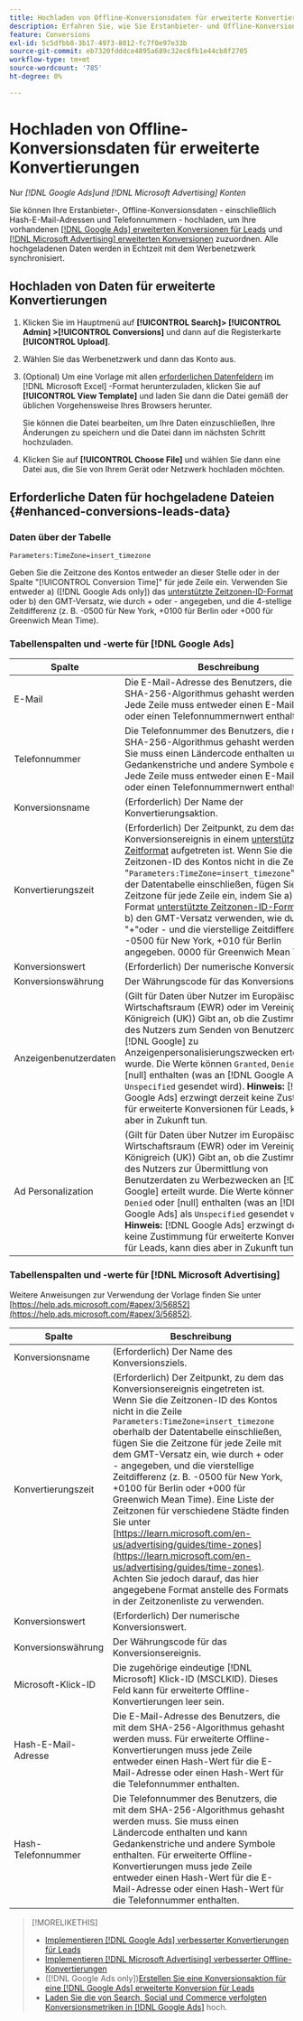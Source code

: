 ```yaml
---
title: Hochladen von Offline-Konversionsdaten für erweiterte Konvertierungen
description: Erfahren Sie, wie Sie Erstanbieter- und Offline-Konversionsdaten hochladen können, um diese mit [!DNL Google Ads] erweiterten Konversionen für Leads und [!DNL Microsoft Advertising] erweiterten Konversionen zuzuordnen.
feature: Conversions
exl-id: 5c5dfbb8-3b17-4973-8012-fc7f0e97e33b
source-git-commit: eb7320fdddce4895a689c32ec6fb1e44cb8f2705
workflow-type: tm+mt
source-wordcount: '785'
ht-degree: 0%

---
```


# Hochladen von Offline-Konversionsdaten für erweiterte Konvertierungen

Nur *[!DNL Google Ads]und [!DNL Microsoft Advertising] Konten*

Sie können Ihre Erstanbieter-, Offline-Konversionsdaten - einschließlich Hash-E-Mail-Adressen und Telefonnummern - hochladen, um Ihre vorhandenen [[!DNL Google Ads] erweiterten Konversionen für Leads](/help/search-social-commerce/admin/conversion-metrics/conversion-action-google.md) und [[!DNL Microsoft Advertising] erweiterten Konversionen](https://help.ads.microsoft.com/#apex/ads/en/60178) zuzuordnen. Alle hochgeladenen Daten werden in Echtzeit mit dem Werbenetzwerk synchronisiert.

## Hochladen von Daten für erweiterte Konvertierungen

1. Klicken Sie im Hauptmenü auf **[!UICONTROL Search]> [!UICONTROL Admin] >[!UICONTROL Conversions]** und dann auf die Registerkarte **[!UICONTROL Upload]**.

1. Wählen Sie das Werbenetzwerk und dann das Konto aus.

1. (Optional) Um eine Vorlage mit allen [erforderlichen Datenfeldern](#enhanced-conversions-leads-data) im [!DNL Microsoft Excel] -Format herunterzuladen, klicken Sie auf **[!UICONTROL View Template]** und laden Sie dann die Datei gemäß der üblichen Vorgehensweise Ihres Browsers herunter.

   Sie können die Datei bearbeiten, um Ihre Daten einzuschließen, Ihre Änderungen zu speichern und die Datei dann im nächsten Schritt hochzuladen.

1. Klicken Sie auf **[!UICONTROL Choose File]** und wählen Sie dann eine Datei aus, die Sie von Ihrem Gerät oder Netzwerk hochladen möchten.

## Erforderliche Daten für hochgeladene Dateien {#enhanced-conversions-leads-data}

### Daten über der Tabelle

`Parameters:TimeZone=insert_timezone`

Geben Sie die Zeitzone des Kontos entweder an dieser Stelle oder in der Spalte &quot;[!UICONTROL Conversion Time]&quot; für jede Zeile ein. Verwenden Sie entweder a\) ([!DNL Google Ads only]) das [unterstützte Zeitzonen-ID-Format](https://developers.google.com/google-ads/api/data/codes-formats#timezone_ids) oder b\) den GMT-Versatz, wie durch + oder - angegeben, und die 4-stellige Zeitdifferenz (z. B. -0500 für New York, +0100 für Berlin oder +000 für Greenwich Mean Time).

### Tabellenspalten und -werte für [!DNL Google Ads]

| Spalte | Beschreibung |
| ------ | ----------- |
| E-Mail | Die E-Mail-Adresse des Benutzers, die mit dem SHA-256-Algorithmus gehasht werden muss. Jede Zeile muss entweder einen E-Mail-Wert oder einen Telefonnummernwert enthalten. |
| Telefonnummer | Die Telefonnummer des Benutzers, die mit dem SHA-256-Algorithmus gehasht werden muss. Sie muss einen Ländercode enthalten und kann Gedankenstriche und andere Symbole enthalten. Jede Zeile muss entweder einen E-Mail-Wert oder einen Telefonnummernwert enthalten. |
| Konversionsname | (Erforderlich) Der Name der Konvertierungsaktion. |
| Konvertierungszeit | (Erforderlich) Der Zeitpunkt, zu dem das Konversionsereignis in einem [unterstützten Zeitformat](https://support.google.com/google-ads/answer/7014069#prepare_data) aufgetreten ist. Wenn Sie die Zeitzonen-ID des Kontos nicht in die Zeile &quot;`Parameters:TimeZone=insert_timezone`&quot;oberhalb der Datentabelle einschließen, fügen Sie die Zeitzone für jede Zeile ein, indem Sie a\) das Format [unterstützte Zeitzonen-ID-Format](https://developers.google.com/google-ads/api/data/codes-formats#timezone_ids) oder b\) den GMT-Versatz verwenden, wie durch &quot;+&quot;oder - und die vierstellige Zeitdifferenz (z. B. -0500 für New York, +010 für Berlin angegeben. 0000 für Greenwich Mean Time). |
| Konversionswert | (Erforderlich) Der numerische Konversionswert. |
| Konversionswährung | Der Währungscode für das Konversionsereignis. |
| Anzeigenbenutzerdaten | (Gilt für Daten über Nutzer im Europäischen Wirtschaftsraum (EWR) oder im Vereinigten Königreich (UK)) Gibt an, ob die Zustimmung des Nutzers zum Senden von Benutzerdaten an [!DNL Google] zu Anzeigenpersonalisierungszwecken erteilt wurde. Die Werte können `Granted`, `Denied` oder \[null\] enthalten (was an [!DNL Google Ads] als `Unspecified` gesendet wird). **Hinweis:** [!DNL Google Ads] erzwingt derzeit keine Zustimmung für erweiterte Konversionen für Leads, kann dies aber in Zukunft tun. |
| Ad Personalization | (Gilt für Daten über Nutzer im Europäischen Wirtschaftsraum (EWR) oder im Vereinigten Königreich (UK)) Gibt an, ob die Zustimmung des Nutzers zur Übermittlung von Benutzerdaten zu Werbezwecken an [!DNL Google] erteilt wurde. Die Werte können `Granted`, `Denied` oder \[null\] enthalten (was an [!DNL Google Ads] als `Unspecified` gesendet wird). **Hinweis:** [!DNL Google Ads] erzwingt derzeit keine Zustimmung für erweiterte Konversionen für Leads, kann dies aber in Zukunft tun. |

### Tabellenspalten und -werte für [!DNL Microsoft Advertising]

Weitere Anweisungen zur Verwendung der Vorlage finden Sie unter [https://help.ads.microsoft.com/#apex/3/56852](https://help.ads.microsoft.com/#apex/3/56852).

| Spalte | Beschreibung |
| ------ | ----------- |
| Konversionsname | (Erforderlich) Der Name des Konversionsziels. |
| Konvertierungszeit | (Erforderlich) Der Zeitpunkt, zu dem das Konversionsereignis eingetreten ist. Wenn Sie die Zeitzonen-ID des Kontos nicht in die Zeile `Parameters:TimeZone=insert_timezone` oberhalb der Datentabelle einschließen, fügen Sie die Zeitzone für jede Zeile mit dem GMT-Versatz ein, wie durch + oder - angegeben, und die vierstellige Zeitdifferenz (z. B. -0500 für New York, +0100 für Berlin oder +000 für Greenwich Mean Time). Eine Liste der Zeitzonen für verschiedene Städte finden Sie unter [https://learn.microsoft.com/en-us/advertising/guides/time-zones](https://learn.microsoft.com/en-us/advertising/guides/time-zones). Achten Sie jedoch darauf, das hier angegebene Format anstelle des Formats in der Zeitzonenliste zu verwenden. |
| Konversionswert | (Erforderlich) Der numerische Konversionswert. |
| Konversionswährung | Der Währungscode für das Konversionsereignis. |
| Microsoft-Klick-ID | Die zugehörige eindeutige [!DNL Microsoft] Klick-ID (MSCLKID). Dieses Feld kann für erweiterte Offline-Konvertierungen leer sein. |
| Hash-E-Mail-Adresse | Die E-Mail-Adresse des Benutzers, die mit dem SHA-256-Algorithmus gehasht werden muss. Für erweiterte Offline-Konvertierungen muss jede Zeile entweder einen Hash-Wert für die E-Mail-Adresse oder einen Hash-Wert für die Telefonnummer enthalten. |
| Hash-Telefonnummer | Die Telefonnummer des Benutzers, die mit dem SHA-256-Algorithmus gehasht werden muss. Sie muss einen Ländercode enthalten und kann Gedankenstriche und andere Symbole enthalten. Für erweiterte Offline-Konvertierungen muss jede Zeile entweder einen Hash-Wert für die E-Mail-Adresse oder einen Hash-Wert für die Telefonnummer enthalten. |

>[!MORELIKETHIS]
>
>* [Implementieren [!DNL Google Ads] verbesserter Konvertierungen für Leads](/help/search-social-commerce/campaign-management/special-workflows/google-enhanced-conversions-leads.md)
>* [Implementieren [!DNL Microsoft Advertising] verbesserter Offline-Konvertierungen](/help/search-social-commerce/campaign-management/special-workflows/microsoft-enhanced-conversions.md)
>* ([!DNL Google Ads only])[Erstellen Sie eine Konversionsaktion für eine [!DNL Google Ads] erweiterte Konversion für Leads](/help/search-social-commerce/admin/conversion-metrics/conversion-action-google.md)
>* [Laden Sie die von Search, Social und Commerce verfolgten Konversionsmetriken in [!DNL Google Ads]](/help/search-social-commerce/tools/conversion-metrics-upload-to-google.md) hoch.
